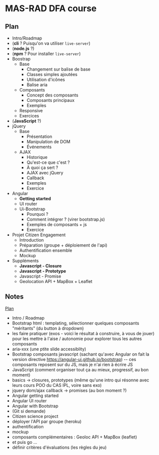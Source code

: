 # MAS-RAD DFA course

## Plan

* Intro/Roadmap
* (**cli** ? Puisqu'on va utiliser `live-server`)
* (**node.js** ?)
* (**npm** ? Pour installer `live-server`)
* Boostrap
  * Base
    * Changement sur balise de base
    * Classes simples ajoutées
    * Utilisation d'icônes
    * Balise aria
  * Composants
    * Concept des composants
    * Composants principaux
    * Exemples 
  * Responsive
  * Exercices
* (**JavaScript** ?)
* jQuery
  * Base
    * Présentation
    * Manipulation de DOM
    * Événements
  * AJAX
    * Historique
    * Qu'est-ce que c'est ?
    * À quoi ça sert ?
    * AJAX avec jQuery
    * Callback
    * Exemples
    * Exercice
* Angular
  * **Getting started**
  * UI router
  * Ui-Bootstrap
    * Pourquoi ?
    * Comment intégrer ? (virer bootstrap.js)
    * Exemples de composants + js
    * Exercice
* Projet Citizen Engagement
  * Introduction
  * Préparation (groupe + déploiement de l'api)
  * Authentification ensemble
  * Mockup
* Suppléments
  * **Javascript - Closure**
  * **Javascript - Prototype**
  * Javascript - Promise
  * Geolocation API + MapBox + Leaflet

## Notes

[Plan](http://www.mas-rad.ch/programme/cas-dar/module-dfa.aspx)

* Intro / Roadmap
* Bootstrap html : templating, sélectionner quelques composants "méritants" (du button à dropdown) 
 * les faire pratiquer (exos - voici le résultat à construire, à vous de jouer) pour les mettre à l'aise / autonomie pour explorer tous les autres composants
 * aria-xxx (une ptite slide accessiblity)
* Bootstrap composants javascript (sachant qu'avec Angular on fait la version directive https://angular-ui.github.io/bootstrap) -- ces composants reposent sur du JS, mais je n'ai rien à écrire JS
* JavaScript (comment organiser tout ça au mieux, progressif, au bon moment)
 * basics -> closures, prototypes (même qu'une intro qui résonne avec leurs cours POO du CAS IPL, voire sans exo)
 * jquery dom/ajax callback -> promises (au bon moment ?)
* Angular getting started
* Angular UI router
* Angular with Bootstrap
* (Git si demande)
* Citizen science project
 * déployer l'API par groupe (heroku)
 * authentification
 * mockup
 * composants complémentaires : Geoloc API + MapBox (leaflet)
 * et puis go ...
* définir critères d'évaluations (les règles du jeu)

